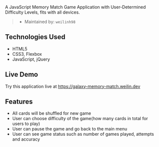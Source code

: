 A JavaScript Memory Match Game Application with User-Determined Difficulty Levels, fits with all devices.

> - Maintained by: `weilinh98`

## Technologies Used

 - HTML5
 - CSS3, Flexbox
 - JavaScript, jQuery

## Live Demo

Try this application live at https://galaxy-memory-match.weilin.dev

## Features
 - All cards will be shuffled for new game
 - User can choose difficulty of the game(how many cards in total for users to play)
 - User can pause the game and go back to the main menu
 - User can see game status such as number of games played, attempts and accuracy
